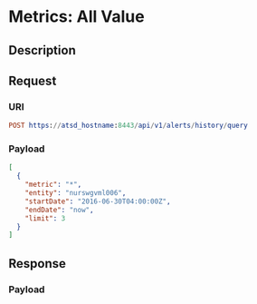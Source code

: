 # Metrics: All Value

## Description

## Request

### URI

```elm
POST https://atsd_hostname:8443/api/v1/alerts/history/query
```

### Payload

```json
[
  {
    "metric": "*",
    "entity": "nurswgvml006",
    "startDate": "2016-06-30T04:00:00Z",
    "endDate": "now",
    "limit": 3
  }
]
```

## Response

### Payload

